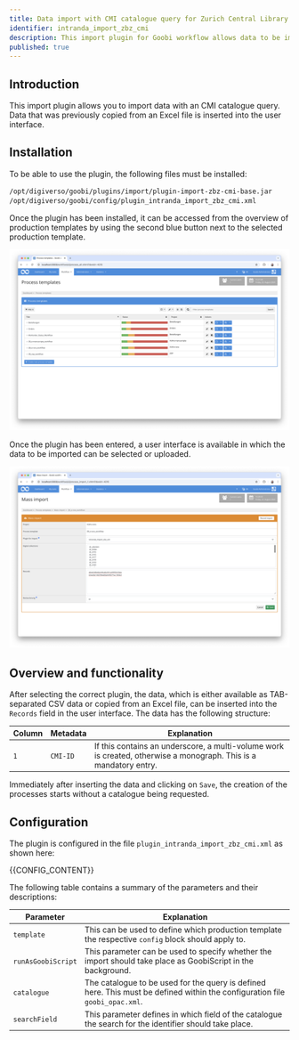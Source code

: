 ```yaml
---
title: Data import with CMI catalogue query for Zurich Central Library
identifier: intranda_import_zbz_cmi
description: This import plugin for Goobi workflow allows data to be imported with a subsequent catalogue query from CMI, as required for the Zentralbibliothek Zürich.
published: true
---
```


## Introduction
This import plugin allows you to import data with an CMI catalogue query. Data that was previously copied from an Excel file is inserted into the user interface.

## Installation
To be able to use the plugin, the following files must be installed:

```bash
/opt/digiverso/goobi/plugins/import/plugin-import-zbz-cmi-base.jar
/opt/digiverso/goobi/config/plugin_intranda_import_zbz_cmi.xml
```

Once the plugin has been installed, it can be accessed from the overview of production templates by using the second blue button next to the selected production template.

![Production template with additional blue button for mass import](screen1_en.png)

Once the plugin has been entered, a user interface is available in which the data to be imported can be selected or uploaded.

![User interface of the import plugin](screen2_en.png)


## Overview and functionality
After selecting the correct plugin, the data, which is either available as TAB-separated CSV data or copied from an Excel file, can be inserted into the `Records` field in the user interface. The data has the following structure:

Column    | Metadata        | Explanation
----------|-----------------|-------------------------
`1`       | `CMI-ID`        | If this contains an underscore, a multi-volume work is created, otherwise a monograph. This is a mandatory entry.

Immediately after inserting the data and clicking on `Save`, the creation of the processes starts without a catalogue being requested.


## Configuration
The plugin is configured in the file `plugin_intranda_import_zbz_cmi.xml` as shown here:

{{CONFIG_CONTENT}}

The following table contains a summary of the parameters and their descriptions:

Parameter               | Explanation
------------------------|------------------------------------
`template`              | This can be used to define which production template the respective `config` block should apply to. 
`runAsGoobiScript`      | This parameter can be used to specify whether the import should take place as GoobiScript in the background.
`catalogue`             | The catalogue to be used for the query is defined here. This must be defined within the configuration file `goobi_opac.xml`.
`searchField`           | This parameter defines in which field of the catalogue the search for the identifier should take place.